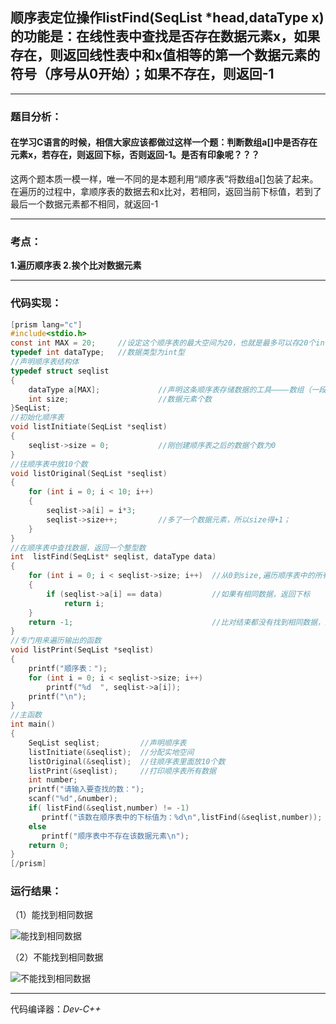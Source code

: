 ## 顺序表定位操作listFind(SeqList *head,dataType x)的功能是：在线性表中查找是否存在数据元素x，如果存在，则返回线性表中和x值相等的第一个数据元素的符号（序号从0开始）；如果不存在，则返回-1

------

### **题目分析：**

 

#### 在学习C语言的时候，相信大家应该都做过这样一个题：判断数组a[]中是否存在元素x，若存在，则返回下标，否则返回-1。是否有印象呢？？？

这两个题本质一模一样，唯一不同的是本题利用“顺序表”将数组a[]包装了起来。在遍历的过程中，拿顺序表的数据去和x比对，若相同，返回当前下标值，若到了最后一个数据元素都不相同，就返回-1

------

### **考点：**

**1.遍历顺序表
2.挨个比对数据元素**

------

### **代码实现：**

 

```c
[prism lang="c"]
#include<stdio.h>
const int MAX = 20;     //设定这个顺序表的最大空间为20，也就是最多可以存20个int数
typedef int dataType;   //数据类型为int型
//声明顺序表结构体
typedef struct seqlist
{
    dataType a[MAX];             //声明这条顺序表存储数据的工具————数组（一段连续的地址空间，所以我们称这种方式为顺序存储）
    int size;                    //数据元素个数
}SeqList;
//初始化顺序表
void listInitiate(SeqList *seqlist)
{
    seqlist->size = 0;           //刚创建顺序表之后的数据个数为0
}
//往顺序表中放10个数
void listOriginal(SeqList *seqlist)
{
    for (int i = 0; i < 10; i++)
    {
        seqlist->a[i] = i*3;
        seqlist->size++;         //多了一个数据元素，所以size得+1；
    }
}
//在顺序表中查找数据，返回一个整型数
int  listFind(SeqList* seqlist, dataType data)
{
    for (int i = 0; i < seqlist->size; i++)  //从0到size,遍历顺序表中的所有元素
    {
        if (seqlist->a[i] == data)           //如果有相同数据，返回下标
            return i;
    }
    return -1;                               //比对结束都没有找到相同数据，返回-1
}
//专门用来遍历输出的函数
void listPrint(SeqList *seqlist)
{
    printf("顺序表：");
    for (int i = 0; i < seqlist->size; i++)
        printf("%d  ", seqlist->a[i]);
    printf("\n");
}
//主函数
int main()
{
    SeqList seqlist;         //声明顺序表
    listInitiate(&seqlist);  //分配实地空间
    listOriginal(&seqlist);  //往顺序表里面放10个数
    listPrint(&seqlist);     //打印顺序表所有数据
    int number;
    printf("请输入要查找的数：");
    scanf("%d",&number);
    if( listFind(&seqlist,number) != -1)
       printf("该数在顺序表中的下标值为：%d\n",listFind(&seqlist,number));
    else
       printf("顺序表中不存在该数据元素\n");
    return 0;
}
[/prism]

```

### **运行结果：**


（1）能找到相同数据

<div aligin="center">

![能找到相同数据](https://cdn.jsdelivr.net/gh/Chaim16/images/datastructrue/2-16.1.png)



（2）不能找到相同数据

<div aligin="center">

![不能找到相同数据](https://cdn.jsdelivr.net/gh/Chaim16/images/datastructrue/2-16.2.png)



------

代码编译器：*Dev-C++*